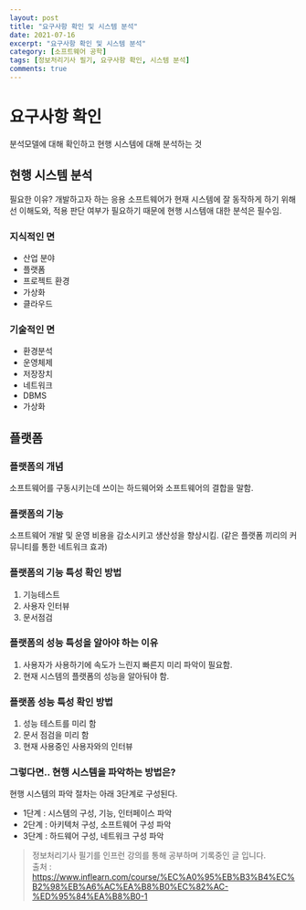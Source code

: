 ```yaml
---
layout: post
title: "요구사항 확인 및 시스템 분석"
date: 2021-07-16
excerpt: "요구사항 확인 및 시스템 분석"
category: [소프트웨어 공학]
tags: [정보처리기사 필기, 요구사항 확인, 시스템 분석]
comments: true
---
```



# 요구사항 확인
분석모델에 대해 확인하고 현행 시스템에 대해 분석하는 것


## 현행 시스템 분석

필요한 이유?
개발하고자 하는 응용 소프트웨어가 현재 시스템에 잘 동작하게 하기 위해선
이해도와, 적용 판단 여부가 필요하기 때문에
현행 시스템애 대한 분석은 필수임.

### 지식적인 면

* 산업 분야
* 플랫폼
* 프로젝트 환경
* 가상화
* 클라우드

### 기술적인 면
* 환경분석
* 운영체제
* 저장장치
* 네트워크
* DBMS
* 가상화

## 플랫폼

### 플랫폼의 개념
소프트웨어를 구동시키는데 쓰이는 하드웨어와 소프트웨어의 결합을 말함.

### 플랫폼의 기능
소프트웨어 개발 및 운영 비용을 감소시키고 생산성을 향상시킴.
(같은 플랫폼 끼리의 커뮤니티를 통한 네트워크 효과)

### 플랫폼의 기능 특성 확인 방법
1. 기능테스트
2. 사용자 인터뷰
3. 문서점검

### 플랫폼의 성능 특성을 알아야 하는 이유
1. 사용자가 사용하기에 속도가 느린지 빠른지 미리 파악이 필요함.
2. 현재 시스템의 플랫폼의 성능을 알아둬야 함.

### 플랫폼 성능 특성 확인 방법
1. 성능 테스트를 미리 함
2. 문서 점검을 미리 함
3. 현재 사용중인 사용자와의 인터뷰


### 그렇다면.. 현행 시스템을 파악하는 방법은?

현행 시스템의 파악 절차는 아래 3단계로 구성된다.

* 1단계 : 시스템의 구성, 기능, 인터페이스 파악
* 2단계 : 아키텍처 구성, 소프트웨어 구성 파악
* 3단계 : 하드웨어 구성, 네트워크 구성 파악


> 정보처리기사 필기를 인프런 강의를 통해 공부하며 기록중인 글 입니다. <br>출처 : https://www.inflearn.com/course/%EC%A0%95%EB%B3%B4%EC%B2%98%EB%A6%AC%EA%B8%B0%EC%82%AC-%ED%95%84%EA%B8%B0-1